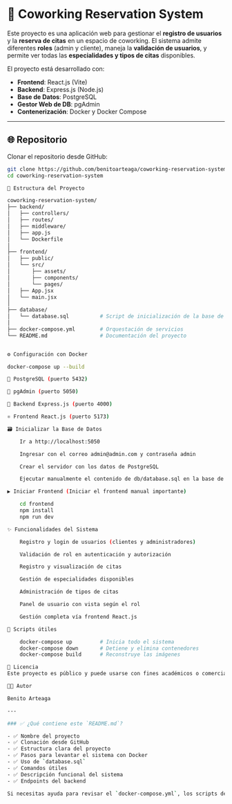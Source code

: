 # 🏢 Coworking Reservation System

Este proyecto es una aplicación web para gestionar el **registro de usuarios** y la **reserva de citas** en un espacio de coworking. El sistema admite diferentes **roles** (admin y cliente), maneja la **validación de usuarios**, y permite ver todas las **especialidades y tipos de citas** disponibles.

El proyecto está desarrollado con:

- **Frontend**: React.js (Vite)
- **Backend**: Express.js (Node.js)
- **Base de Datos**: PostgreSQL
- **Gestor Web de DB**: pgAdmin
- **Contenerización**: Docker y Docker Compose

---

## 🌐 Repositorio

Clonar el repositorio desde GitHub:

```bash
git clone https://github.com/benitoarteaga/coworking-reservation-system.git
cd coworking-reservation-system

📁 Estructura del Proyecto

coworking-reservation-system/
├── backend/
│   ├── controllers/
│   ├── routes/
│   ├── middleware/
│   ├── app.js
│   └── Dockerfile
│
├── frontend/
│   ├── public/
│   └── src/
│       ├── assets/
│       ├── components/
│       └── pages/
│   ├── App.jsx
│   └── main.jsx
│
├── database/
│   └── database.sql          # Script de inicialización de la base de datos
│
├── docker-compose.yml        # Orquestación de servicios
└── README.md                 # Documentación del proyecto


⚙️ Configuración con Docker

docker-compose up --build

🐘 PostgreSQL (puerto 5432)

🧰 pgAdmin (puerto 5050)

🚀 Backend Express.js (puerto 4000)

⚛️ Frontend React.js (puerto 5173)

🗃️ Inicializar la Base de Datos

    Ir a http://localhost:5050

    Ingresar con el correo admin@admin.com y contraseña admin

    Crear el servidor con los datos de PostgreSQL

    Ejecutar manualmente el contenido de db/database.sql en la base de datos con el nombre de medical_appointments_db

▶️ Iniciar Frontend (Iniciar el frontend manual importante)

    cd frontend
    npm install
    npm run dev

✨ Funcionalidades del Sistema

    Registro y login de usuarios (clientes y administradores)

    Validación de rol en autenticación y autorización

    Registro y visualización de citas

    Gestión de especialidades disponibles

    Administración de tipos de citas

    Panel de usuario con vista según el rol

    Gestión completa vía frontend React.js

🧪 Scripts útiles

    docker-compose up         # Inicia todo el sistema
    docker-compose down       # Detiene y elimina contenedores
    docker-compose build      # Reconstruye las imágenes

📄 Licencia
Este proyecto es público y puede usarse con fines académicos o comerciales bajo atribución.

👨‍💻 Autor

Benito Arteaga

---

### ✅ ¿Qué contiene este `README.md`?

- ✅ Nombre del proyecto
- ✅ Clonación desde GitHub
- ✅ Estructura clara del proyecto
- ✅ Pasos para levantar el sistema con Docker
- ✅ Uso de `database.sql`
- ✅ Comandos útiles
- ✅ Descripción funcional del sistema
- ✅ Endpoints del backend

Si necesitas ayuda para revisar el `docker-compose.yml`, los scripts de backend, o configurar el script `database.sql`, también puedo ayudarte. ¿Deseas incluir esos detalles?
